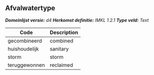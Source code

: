 ## Afvalwatertype

*__Domeinlijst versie:__ d4*
*__Herkomst definitie:__ IMKL 1.2.1*
*__Type veld:__ Text*

|__Code__ |__Description__	|
|	---	|	---	|
| gecombineerd | combined |
| huishoudelijk | sanitary |
| storm | storm |
| teruggewonnen | reclaimed |